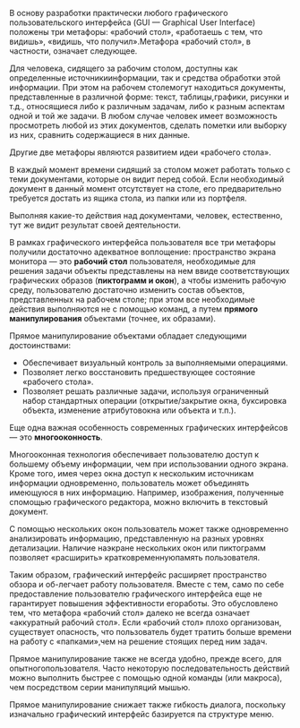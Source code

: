 
В   основу   разработки   практически   любого   графического   пользовательского   интерфейса (GUI — Graphical User Interface) положены три метафоры: «рабочий стол», «работаешь с тем, что видишь», «видишь, что получил».Метафора «рабочий стол», в частности, означает следующее.

Для человека, сидящего за рабочим столом, доступны как определенные источникиинформации, так и средства обработки этой информации. При этом на рабочем столемогут находиться документы, представленные в различной форме: текст, таблицы,графики, рисунки и  т.д., относящиеся либо к различным  задачам, либо к разным аспектам   одной   и   той   же   задачи.   В   любом   случае   человек   имеет   возможность просмотреть   любой   из   этих   документов,   сделать   пометки   или   выборку   из   них, сравнить содержащиеся в них данные. 

Другие две метафоры являются развитием идеи «рабочего стола». 

В   каждый   момент   времени   сидящий   за   столом   может   работать   только   с   теми документами, которые он видит перед собой. Если необходимый документ в данный момент отсутствует на столе, его предварительно требуется достать из ящика стола, из папки или из портфеля. 

Выполняя какие-то действия над документами, человек, естественно, тут же видит результат своей деятельности. 

В   рамках   графического   интерфейса   пользователя   все   три   метафоры   получили достаточно адекватное воплощение: пространство экрана монитора — это  **рабочий стол** пользователя, необходимые для решения задачи объекты представлены на нем ввиде соответствующих графических образов (**пиктограмм и окон**), а чтобы изменить рабочую среду, пользователю достаточно изменить состав объектов, представленных на рабочем столе; при этом все необходимые действия выполняются не с помощью команд, а путем **прямого манипулирования** объектами (точнее, их образами). 

Прямое манипулирование объектами обладает следующими достоинствами:
- Обеспечивает визуальный контроль за выполняемыми операциями.
- Позволяет легко восстановить предшествующее состояние «рабочего стола».
- Позволяет решать различные задачи, используя ограниченный набор стандартных операции (открытие/закрытие окна, буксировка объекта, изменение атрибутовокна или объекта и т.п.).

Еще   одна   важная   особенность   современных   графических   интерфейсов   —  это **многооконность**.

Многооконная технология обеспечивает пользователю доступ к большему объему информации, чем при использовании одного экрана. Кроме того, имея через окна доступ к  нескольким   источникам  информации  одновременно,   пользователь может объединять имеющуюся в них информацию. Например, изображения, полученные спомощью графического редактора, можно включить в текстовый документ.

С помощью нескольких окон пользователь может также одновременно анализировать информацию, представленную на разных уровнях детализации. Наличие наэкране нескольких окон или пиктограмм позволяет «расширить» кратковременнуюпамять пользователя. 

Таким   образом,   графический   интерфейс   расширяет   пространство   обзора   и   об-легчает работу пользователя. Вместе с тем, само по себе предоставление пользователю графического интерфейса еще не гарантирует повышения эффективности егоработы. Это обусловлено тем, что метафора «рабочий стол» далеко не всегда означает «аккуратный рабочий  стол». Если   «рабочий стол»  плохо организован, существует опасность, что пользователь будет тратить больше времени на работу с «папками»,чем на решение стоящих перед ним задач.

Прямое манипулирование также не всегда удобно, прежде  всего, для опытногопользователя.   Часто   некоторую   последовательность   действий   можно   выполнить быстрее с помощью одной команды (или макроса), чем посредством серии манипуляций мышью.

Прямое манипулирование снижает также гибкость диалога, поскольку изначально графический интерфейс базируется па структуре меню.

